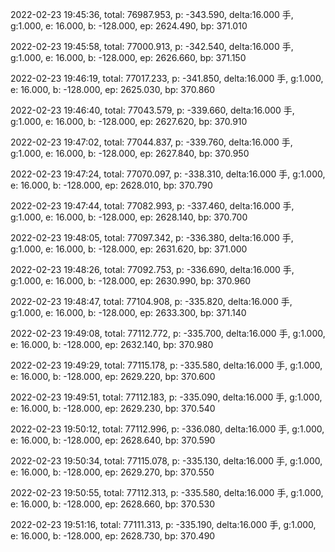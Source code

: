 2022-02-23 19:45:36, total: 76987.953, p: -343.590, delta:16.000 手, g:1.000, e: 16.000, b: -128.000, ep: 2624.490, bp: 371.010

2022-02-23 19:45:58, total: 77000.913, p: -342.540, delta:16.000 手, g:1.000, e: 16.000, b: -128.000, ep: 2626.660, bp: 371.150

2022-02-23 19:46:19, total: 77017.233, p: -341.850, delta:16.000 手, g:1.000, e: 16.000, b: -128.000, ep: 2625.030, bp: 370.860

2022-02-23 19:46:40, total: 77043.579, p: -339.660, delta:16.000 手, g:1.000, e: 16.000, b: -128.000, ep: 2627.620, bp: 370.910

2022-02-23 19:47:02, total: 77044.837, p: -339.760, delta:16.000 手, g:1.000, e: 16.000, b: -128.000, ep: 2627.840, bp: 370.950

2022-02-23 19:47:24, total: 77070.097, p: -338.310, delta:16.000 手, g:1.000, e: 16.000, b: -128.000, ep: 2628.010, bp: 370.790

2022-02-23 19:47:44, total: 77082.993, p: -337.460, delta:16.000 手, g:1.000, e: 16.000, b: -128.000, ep: 2628.140, bp: 370.700

2022-02-23 19:48:05, total: 77097.342, p: -336.380, delta:16.000 手, g:1.000, e: 16.000, b: -128.000, ep: 2631.620, bp: 371.000

2022-02-23 19:48:26, total: 77092.753, p: -336.690, delta:16.000 手, g:1.000, e: 16.000, b: -128.000, ep: 2630.990, bp: 370.960

2022-02-23 19:48:47, total: 77104.908, p: -335.820, delta:16.000 手, g:1.000, e: 16.000, b: -128.000, ep: 2633.300, bp: 371.140

2022-02-23 19:49:08, total: 77112.772, p: -335.700, delta:16.000 手, g:1.000, e: 16.000, b: -128.000, ep: 2632.140, bp: 370.980

2022-02-23 19:49:29, total: 77115.178, p: -335.580, delta:16.000 手, g:1.000, e: 16.000, b: -128.000, ep: 2629.220, bp: 370.600

2022-02-23 19:49:51, total: 77112.183, p: -335.090, delta:16.000 手, g:1.000, e: 16.000, b: -128.000, ep: 2629.230, bp: 370.540

2022-02-23 19:50:12, total: 77112.996, p: -336.080, delta:16.000 手, g:1.000, e: 16.000, b: -128.000, ep: 2628.640, bp: 370.590

2022-02-23 19:50:34, total: 77115.078, p: -335.130, delta:16.000 手, g:1.000, e: 16.000, b: -128.000, ep: 2629.270, bp: 370.550

2022-02-23 19:50:55, total: 77112.313, p: -335.580, delta:16.000 手, g:1.000, e: 16.000, b: -128.000, ep: 2628.660, bp: 370.530

2022-02-23 19:51:16, total: 77111.313, p: -335.190, delta:16.000 手, g:1.000, e: 16.000, b: -128.000, ep: 2628.730, bp: 370.490